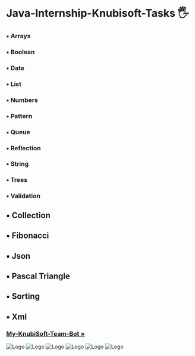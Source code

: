 <h1 align>Java-Internship-Knubisoft-Tasks 🖐</h1>
<h3>▪️ Arrays</h3>
<h3>▪️ Boolean</h3>
<h3>▪️ Date</h3>
<h3>▪️ List</h3>
<h3>▪️ Numbers</h3>
<h3>▪️ Pattern</h3>
<h3>▪️ Queue</h3>
<h3>▪️ Reflection</h3>
<h3>▪️ String</h3>
<h3>▪️ Trees</h3>
<h3>▪️ Validation</h3>
<h2>▪️ Collection</h2>
<h2>▪️ Fibonacci</h2>
<h2>▪️ Json</h2>
<h2>▪️ Pascal Triangle</h2>
<h2>▪️ Sorting</h2>
<h2>▪️ Xml</h2>
<h3><a href="https://t.me/MyKnubiSoftTeamBot"><strong>My-KnubiSoft-Team-Bot »</strong></a></h3>
<img src="images readme file/1.png" alt="Logo">
<img src="images readme file/2.png" alt="Logo">
<img src="images readme file/3.png" alt="Logo">
<img src="images readme file/4.png" alt="Logo">
<img src="images readme file/5.png" alt="Logo">
<img src="images readme file/6.png" alt="Logo">


